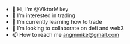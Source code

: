 - 👋 Hi, I’m @ViktorMikey
- 👀 I’m interested in trading 
- 🌱 I’m currently learning how to trade
- 💞️ I’m looking to collaborate on defi and web3
- 📫 How to reach me angmmike@gmail.com

<!---
ViktorMikey/ViktorMikey is a ✨ special ✨ repository because its `README.md` (this file) appears on your GitHub profile.
You can click the Preview link to take a look at your changes.
--->
